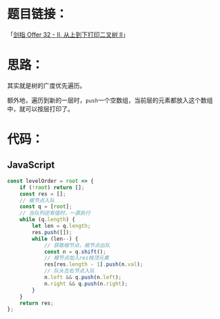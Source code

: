 # 题目链接：

「[剑指 Offer 32 - II. 从上到下打印二叉树 II](https://leetcode-cn.com/problems/cong-shang-dao-xia-da-yin-er-cha-shu-ii-lcof/)」

# 思路：

其实就是树的广度优先遍历。

额外地，遍历到新的一层时，`push`一个空数组，当前层的元素都放入这个数组中，就可以按层打印了。

# 代码：

## JavaScript

```javascript
const levelOrder = root => {
    if (!root) return [];
    const res = [];
    // 根节点入队
    const q = [root];
    // 当队列还有值时，一直执行
    while (q.length) {
        let len = q.length;
        res.push([]);
        while (len--) {
            // 获取根节点，根节点出队
            const n = q.shift();
            // 根节点加入res栈顶元素
            res[res.length - 1].push(n.val);
            // 队头左右节点入队
            n.left && q.push(n.left);
            n.right && q.push(n.right);
        }
    }
    return res;
};
```

